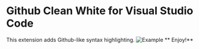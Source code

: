 # Github Clean White for Visual Studio Code
This extension adds Github-like syntax highlighting.
![Example](https://github.com/saviorisdead/vscode-github-clean-white-theme/raw/master/example.png)
** Enjoy!**

